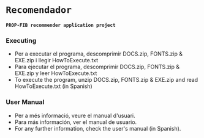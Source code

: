 # `Recomendador`

**`PROP-FIB recommender application project`**

### Executing
- Per a executar el programa, descomprimir DOCS.zip, FONTS.zip & EXE.zip i llegir HowToExecute.txt
- Para ejecutar el programa, descomprimir DOCS.zip, FONTS.zip & EXE.zip y leer HowToExecute.txt
- To execute the program, unzip DOCS.zip, FONTS.zip & EXE.zip and read HowToExecute.txt (in Spanish)

### User Manual
- Per a més informació, veure el manual d'usuari.
- Para más información, ver el manual de usuario.
- For any further information, check the user's manual (in Spanish).
